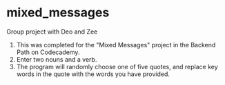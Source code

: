 # mixed_messages
Group project with Deo and Zee

1. This was completed for the "Mixed Messages" project in the Backend Path on Codecademy.
2. Enter two nouns and a verb.
3. The program will randomly choose one of five quotes, and replace key words in the quote with the words you have provided.

